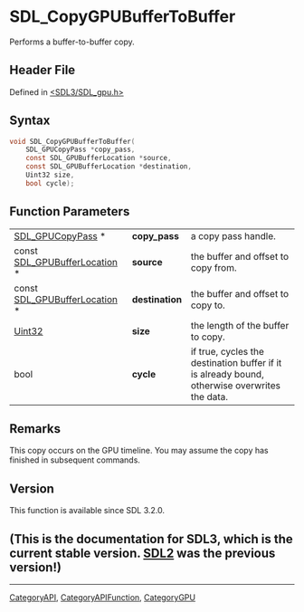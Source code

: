 # SDL_CopyGPUBufferToBuffer

Performs a buffer-to-buffer copy.

## Header File

Defined in [<SDL3/SDL_gpu.h>](https://github.com/libsdl-org/SDL/blob/main/include/SDL3/SDL_gpu.h)

## Syntax

```c
void SDL_CopyGPUBufferToBuffer(
    SDL_GPUCopyPass *copy_pass,
    const SDL_GPUBufferLocation *source,
    const SDL_GPUBufferLocation *destination,
    Uint32 size,
    bool cycle);
```

## Function Parameters

|                                                        |                 |                                                                                               |
| ------------------------------------------------------ | --------------- | --------------------------------------------------------------------------------------------- |
| [SDL_GPUCopyPass](SDL_GPUCopyPass) *                   | **copy_pass**   | a copy pass handle.                                                                           |
| const [SDL_GPUBufferLocation](SDL_GPUBufferLocation) * | **source**      | the buffer and offset to copy from.                                                           |
| const [SDL_GPUBufferLocation](SDL_GPUBufferLocation) * | **destination** | the buffer and offset to copy to.                                                             |
| [Uint32](Uint32)                                       | **size**        | the length of the buffer to copy.                                                             |
| bool                                                   | **cycle**       | if true, cycles the destination buffer if it is already bound, otherwise overwrites the data. |

## Remarks

This copy occurs on the GPU timeline. You may assume the copy has finished
in subsequent commands.

## Version

This function is available since SDL 3.2.0.

## (This is the documentation for SDL3, which is the current stable version. [SDL2](https://wiki.libsdl.org/SDL2/) was the previous version!)



----
[CategoryAPI](CategoryAPI), [CategoryAPIFunction](CategoryAPIFunction), [CategoryGPU](CategoryGPU)

